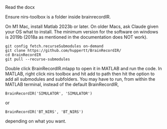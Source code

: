 Read the docx

Ensure nirs-toolbox is a folder inside brainrecordIR. 

On M1 Mac, install Matlab 2023b or later. On older Macs, ask Claude given your OS what to install. The minimum version for the software on windows is 2019b (2018a as mentioned in the documentation does NOT work).

```
git config fetch.recurseSubmodules on-demand
git clone https://github.com/huppertt/BrainRecordIR/
cd BrainRecordIR
git pull --recurse-submodules
```

Double click BrainRecordIR.mlapp to open it in MATLAB and run the code. In MATLAB, right click nirs toolbox and hit add to path then hit the option to add all submodules and subfolders. You may have to run, from within the MATLAB terminal, instead of the default BrainRecordIR,

```
BrainRecordIR('SIMULATOR', 'SIMULATOR')
```
or
```
BrainRecordIR('BT_NIRS', 'BT_NIRS')
```

depending on what you want.